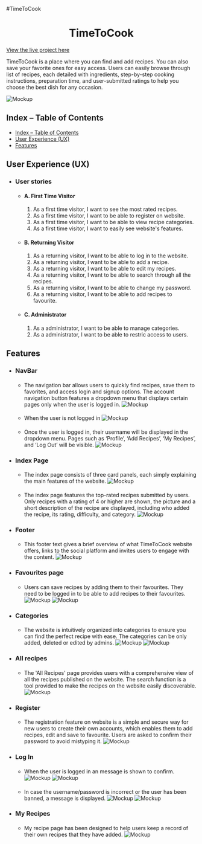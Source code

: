 #TimeToCook
<h1 align="center">TimeToCook</h1>

[View the live project here](https://timetocook-7eed92e3f20e.herokuapp.com/)

TimeToCook is a place where you can find and add recipes. You can also save your favorite ones for easy access. Users can easily browse through list of recipes, each detailed with ingredients, step-by-step cooking instructions, preparation time, and user-submitted ratings to help you choose the best dish for any occasion.

![Mockup](documentation/responsive.png)

## Index – Table of Contents
- [Index – Table of Contents](#index--table-of-contents)
- [User Experience (UX)](#user-experience-ux)
- [Features](#features)

## User Experience (UX)

- ### User stories
  - #### A. First Time Visitor
    1. As a first time visitor, I want to see the most rated recipes.
    2. As a first time visitor, I want to be able to register on website.
    3. As a first time visitor, I want to be able to view recipe categories.
    4. As a first time visitor, I want to easily see website's features.
  - #### B. Returning Visitor 
    1. As a returning visitor, I want to be able to log in to the website.
    2. As a returning visitor, I want to be able to add a recipe.
    3. As a returning visitor, I want to be able to edit my recipes.
    4. As a returning visitor, I want to be able to search through all the recipes.
    5. As a returning visitor, I want to be able to change my password.
    6. As a returning visitor, I want to be able to add recipes to favourite.
  - #### C. Administrator
    1. As a administrator, I want to be able to manage categories.
    2. As a administrator, I want to be able to restric access to users.
   
## Features

 - ### NavBar
   - #### 
     The navigation bar allows users to quickly find recipes, save them to favorites, and access login and signup options. The account navigation button features a dropdown menu that displays certain pages only when the user is logged in.
    ![Mockup](documentation/features/navbar.png)
   - #### 
     When the user is not logged in
     ![Mockup](documentation/features/navbar-notloggedin.png)
   - ####
     Once the user is logged in, their username will be displayed in the dropdown menu. Pages such as ‘Profile’, ‘Add Recipes’, ‘My Recipes’, and ‘Log Out’ will be visible.
     ![Mockup](documentation/features/navbar-loggedin.png)
- ### Index Page
  - #### 
    The index page consists of three card panels, each simply explaining the main features of the website.
    ![Mockup](documentation/features/indexcardpanels.png)
  - ####
    The index page features the top-rated recipes submitted by users. Only recipes with a rating of 4 or higher are shown, the picture and a short description of the recipe are displayed, including who added the recipe, its rating, difficulty, and category.
    ![Mockup](documentation/features/indexmostrated.png)
- ### Footer
  - #### 
    This footer text gives a brief overview of what TimeToCook website offers, links to the social platform and invites users to engage with the content.
    ![Mockup](documentation/features/footer.png)
- ### Favourites page
  - #### 
    Users can save recipes by adding them to their favourites. They need to be logged in to be able to add recipes to their favourites.
    ![Mockup](documentation/features/favourites.png)
    ![Mockup](documentation/features/favouritelogin.png)
- ### Categories
  - #### 
    The website is intuitively organized into categories to ensure you can find the perfect recipe with ease. The categories can be only added, deleted or edited by admins.
    ![Mockup](documentation/features/categorieslogin.png)
    ![Mockup](documentation/features/categories.png)
- ### All recipes
  - #### 
    The 'All Recipes' page provides users with a comprehensive view of all the recipes published on the website. The search function is a tool provided to make the recipes on the website easily discoverable.
    ![Mockup](documentation/features/allrecipes.png)
- ### Register
  - ####  
    The registration feature on website is a simple and secure way for new users to create their own accounts, which enables them to add recipes, edit and save to favourite. Users are asked to confirm their password to avoid mistyping it.
    ![Mockup](documentation/features/registration.png)
- ### Log In
  - #### 
    When the user is logged in an  message is shown to confirm.
    ![Mockup](documentation/features/login.png)
    ![Mockup](documentation/features/loginmessage.png)
  - ####
    In case the username/password is incorrect or the user has been banned, a message is displayed.
    ![Mockup](documentation/features/loginbanned.png)
    ![Mockup](documentation/features/loginvalid.png)


- ### My Recipes
  - #### 
    My recipe page has been designed to help users keep a record of their own recipes that they have added.
    ![Mockup](documentation/features/myrecipes.png)
